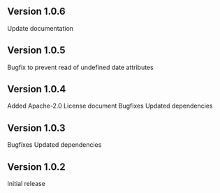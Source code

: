 ## Version 1.0.6

Update documentation

## Version 1.0.5

Bugfix to prevent read of undefined date attributes

## Version 1.0.4

Added Apache-2.0 License document
Bugfixes
Updated dependencies

## Version 1.0.3

Bugfixes
Updated dependencies

## Version 1.0.2

Initial release
